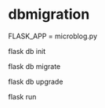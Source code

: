 # dbmigration

FLASK_APP = microblog.py

flask db init

flask db migrate

flask db upgrade

flask run
